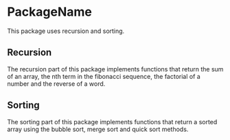 # PackageName

This package uses recursion and sorting.

## Recursion

The recursion part of this package implements functions that return the sum of an array, the nth term in the fibonacci sequence, the factorial of a number and the reverse of a word.

## Sorting

The sorting part of this package implements functions that return a sorted array using the bubble sort, merge sort and quick sort methods.
